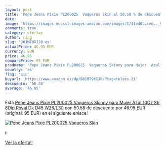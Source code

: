 ```yaml
---
layout: post
title: 'Pepe Jeans Pixie PL200025  Vaqueros Skin al 50.58 % de descuento'
date: 
image: 'https://images-eu.ssl-images-amazon.com/images/I/41od6lLcvoL._SL200_.jpg'
comments: true
category: ofertas
author: ring
slug: 'B01MT9XIJ0-es'
actualPrice: 46.95 EUR
currency: EUR
price: 46.95
comparePrice: 95 EUR
prodname: 'Pepe Jeans Pixie PL200025  Vaqueros Skinny para Mujer  Azul  10Oz Str 8Dip Royal Dk D45   W26/L30'
country: 'es'
flag: '🇪🇸'
buyurl: 'https://www.amazon.es/dp/B01MT9XIJ0/?tag=tolees-21'
descuento: '50.58'
average: '46.95'
---
```


Está [Pepe Jeans Pixie PL200025  Vaqueros Skinny para Mujer  Azul  10Oz Str 8Dip Royal Dk D45   W26/L30](https://www.amazon.es/dp/B01MT9XIJ0/?tag=tolees-21) con 50.58 de descuento por 46.95 EUR (original: 95 EUR) en el siguiente enlace!

[![Pepe Jeans Pixie PL200025  Vaqueros Skin](https://images-eu.ssl-images-amazon.com/images/I/41od6lLcvoL._SL200_.jpg)](https://www.amazon.es/dp/B01MT9XIJ0/?tag=tolees-21)

ℹ️:


[Ver la oferta!!](https://www.amazon.es/dp/B01MT9XIJ0/?tag=tolees-21)

